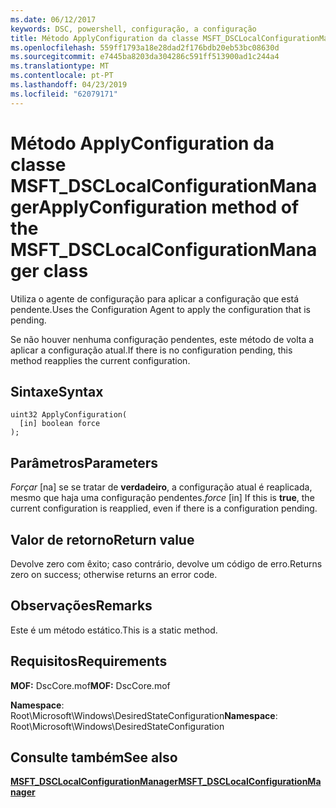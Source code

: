 ```yaml
---
ms.date: 06/12/2017
keywords: DSC, powershell, configuração, a configuração
title: Método ApplyConfiguration da classe MSFT_DSCLocalConfigurationManager
ms.openlocfilehash: 559ff1793a18e28dad2f176bdb20eb53bc08630d
ms.sourcegitcommit: e7445ba8203da304286c591ff513900ad1c244a4
ms.translationtype: MT
ms.contentlocale: pt-PT
ms.lasthandoff: 04/23/2019
ms.locfileid: "62079171"
---
```

# <a name="applyconfiguration-method-of-the-msftdsclocalconfigurationmanager-class"></a><span data-ttu-id="4998d-103">Método ApplyConfiguration da classe MSFT_DSCLocalConfigurationManager</span><span class="sxs-lookup"><span data-stu-id="4998d-103">ApplyConfiguration method of the MSFT_DSCLocalConfigurationManager class</span></span>

<span data-ttu-id="4998d-104">Utiliza o agente de configuração para aplicar a configuração que está pendente.</span><span class="sxs-lookup"><span data-stu-id="4998d-104">Uses the Configuration Agent to apply the configuration that is pending.</span></span>

<span data-ttu-id="4998d-105">Se não houver nenhuma configuração pendentes, este método de volta a aplicar a configuração atual.</span><span class="sxs-lookup"><span data-stu-id="4998d-105">If there is no configuration pending, this method reapplies the current configuration.</span></span>

## <a name="syntax"></a><span data-ttu-id="4998d-106">Sintaxe</span><span class="sxs-lookup"><span data-stu-id="4998d-106">Syntax</span></span>

```mof
uint32 ApplyConfiguration(
  [in] boolean force
);
```

## <a name="parameters"></a><span data-ttu-id="4998d-107">Parâmetros</span><span class="sxs-lookup"><span data-stu-id="4998d-107">Parameters</span></span>

<span data-ttu-id="4998d-108">*Forçar* \[na\] se se tratar de **verdadeiro**, a configuração atual é reaplicada, mesmo que haja uma configuração pendentes.</span><span class="sxs-lookup"><span data-stu-id="4998d-108">*force* \[in\] If this is **true**, the current configuration is reapplied, even if there is a configuration pending.</span></span>

## <a name="return-value"></a><span data-ttu-id="4998d-109">Valor de retorno</span><span class="sxs-lookup"><span data-stu-id="4998d-109">Return value</span></span>

<span data-ttu-id="4998d-110">Devolve zero com êxito; caso contrário, devolve um código de erro.</span><span class="sxs-lookup"><span data-stu-id="4998d-110">Returns zero on success; otherwise returns an error code.</span></span>

## <a name="remarks"></a><span data-ttu-id="4998d-111">Observações</span><span class="sxs-lookup"><span data-stu-id="4998d-111">Remarks</span></span>

<span data-ttu-id="4998d-112">Este é um método estático.</span><span class="sxs-lookup"><span data-stu-id="4998d-112">This is a static method.</span></span>

## <a name="requirements"></a><span data-ttu-id="4998d-113">Requisitos</span><span class="sxs-lookup"><span data-stu-id="4998d-113">Requirements</span></span>

<span data-ttu-id="4998d-114">**MOF:** DscCore.mof</span><span class="sxs-lookup"><span data-stu-id="4998d-114">**MOF:** DscCore.mof</span></span>

<span data-ttu-id="4998d-115">**Namespace**: Root\Microsoft\Windows\DesiredStateConfiguration</span><span class="sxs-lookup"><span data-stu-id="4998d-115">**Namespace**: Root\Microsoft\Windows\DesiredStateConfiguration</span></span>

## <a name="see-also"></a><span data-ttu-id="4998d-116">Consulte também</span><span class="sxs-lookup"><span data-stu-id="4998d-116">See also</span></span>

[<span data-ttu-id="4998d-117">**MSFT_DSCLocalConfigurationManager**</span><span class="sxs-lookup"><span data-stu-id="4998d-117">**MSFT_DSCLocalConfigurationManager**</span></span>](msft-dsclocalconfigurationmanager.md)